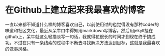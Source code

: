 # 在Github上建立起来我最喜欢的博客

一直以来都不知道什么样的博客喜欢自己，以前使用过的也觉得没有那种coder的味道和社区文化，最近从呆牛口中得知用markdown写博客，然后用jekyll挂在github上，呆牛就这么轻描淡写一句话，我就得花很长的时间才到现在终于搞成功。不过在只有一条线索的过程中不断去寻找解决方法达到目标，这就是我最喜欢的做事风格。